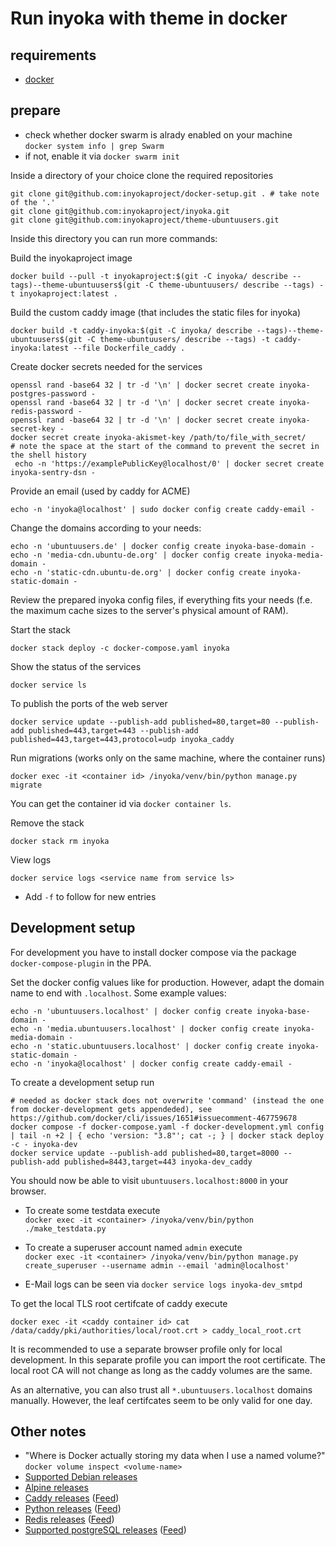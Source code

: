 Run inyoka with theme in docker
===============================

requirements
-------------

 * [docker](https://docs.docker.com/install/linux/docker-ce/ubuntu)

prepare
-------

 * check whether docker swarm is alrady enabled on your machine  
  `docker system info | grep Swarm`
 * if not, enable it via `docker swarm init`

Inside a directory of your choice clone the required repositories
```
git clone git@github.com:inyokaproject/docker-setup.git . # take note of the '.'
git clone git@github.com:inyokaproject/inyoka.git
git clone git@github.com:inyokaproject/theme-ubuntuusers.git
```

Inside this directory you can run more commands:

Build the inyokaproject image
```
docker build --pull -t inyokaproject:$(git -C inyoka/ describe --tags)--theme-ubuntuusers$(git -C theme-ubuntuusers/ describe --tags) -t inyokaproject:latest .
```

Build the custom caddy image (that includes the static files for inyoka)
```
docker build -t caddy-inyoka:$(git -C inyoka/ describe --tags)--theme-ubuntuusers$(git -C theme-ubuntuusers/ describe --tags) -t caddy-inyoka:latest --file Dockerfile_caddy .
```

Create docker secrets needed for the services

```
openssl rand -base64 32 | tr -d '\n' | docker secret create inyoka-postgres-password -
openssl rand -base64 32 | tr -d '\n' | docker secret create inyoka-redis-password -
openssl rand -base64 32 | tr -d '\n' | docker secret create inyoka-secret-key -
docker secret create inyoka-akismet-key /path/to/file_with_secret/
# note the space at the start of the command to prevent the secret in the shell history
 echo -n 'https://examplePublicKey@localhost/0' | docker secret create inyoka-sentry-dsn -
```

Provide an email (used by caddy for ACME)

```
echo -n 'inyoka@localhost' | sudo docker config create caddy-email -
```

Change the domains according to your needs:

```
echo -n 'ubuntuusers.de' | docker config create inyoka-base-domain -
echo -n 'media-cdn.ubuntu-de.org' | docker config create inyoka-media-domain -
echo -n 'static-cdn.ubuntu-de.org' | docker config create inyoka-static-domain -
```


Review the prepared inyoka config files, if everything fits your needs (f.e. the maximum cache sizes to the server's physical amount of RAM).

Start the stack

```
docker stack deploy -c docker-compose.yaml inyoka
```

Show the status of the services

```
docker service ls
```

To publish the ports of the web server

```
docker service update --publish-add published=80,target=80 --publish-add published=443,target=443 --publish-add published=443,target=443,protocol=udp inyoka_caddy
```

Run migrations (works only on the same machine, where the container runs)

```
docker exec -it <container id> /inyoka/venv/bin/python manage.py migrate
```

You can get the container id via `docker container ls`.


Remove the stack

```
docker stack rm inyoka
```

View logs

```
docker service logs <service name from service ls>
```

 * Add `-f` to follow for new entries



Development setup
-----------------

For development you have to install docker compose via the package `docker-compose-plugin` in the PPA.

Set the docker config values like for production. However, adapt the domain name to end with `.localhost`. Some example values:

```
echo -n 'ubuntuusers.localhost' | docker config create inyoka-base-domain -
echo -n 'media.ubuntuusers.localhost' | docker config create inyoka-media-domain -
echo -n 'static.ubuntuusers.localhost' | docker config create inyoka-static-domain -
echo -n 'inyoka@localhost' | docker config create caddy-email -
```

To create a development setup run

```
# needed as docker stack does not overwrite 'command' (instead the one from docker-development gets appendeded), see https://github.com/docker/cli/issues/1651#issuecomment-467759678
docker compose -f docker-compose.yaml -f docker-development.yml config | tail -n +2 | { echo 'version: "3.8"'; cat -; } | docker stack deploy -c - inyoka-dev
docker service update --publish-add published=80,target=8000 --publish-add published=8443,target=443 inyoka-dev_caddy
```

You should now be able to visit `ubuntuusers.localhost:8000` in your browser.

 * To create some testdata execute  
   ```docker exec -it <container> /inyoka/venv/bin/python ./make_testdata.py```
 * To create a superuser account named `admin` execute  
   ```docker exec -it <container> /inyoka/venv/bin/python manage.py create_superuser --username admin --email 'admin@localhost'```

 * E-Mail logs can be seen via `docker service logs inyoka-dev_smtpd`

To get the local TLS root certifcate of caddy execute

```
docker exec -it <caddy container id> cat /data/caddy/pki/authorities/local/root.crt > caddy_local_root.crt
```

It is recommended to use a separate browser profile only for local development. In this separate profile you can import the root certificate.
The local root CA will not change as long as the caddy volumes are the same.

As an alternative, you can also trust all `*.ubuntuusers.localhost` domains manually.
However, the leaf certifcates seem to be only valid for one day.

Other notes
-----------

 * "Where is Docker actually storing my data when I use a named volume?"  
   `docker volume inspect <volume-name>`
 * [Supported Debian releases](https://wiki.debian.org/DebianReleases#Production_Releases)
 * [Alpine releases](https://alpinelinux.org/releases/)
 * [Caddy releases](https://github.com/caddyserver/caddy/releases) ([Feed](https://github.com/caddyserver/caddy/releases.atom))
 * [Python releases](https://www.python.org/downloads/) ([Feed](https://github.com/python/cpython/releases.atom))
 * [Redis releases](https://github.com/redis/redis/releases) ([Feed](https://github.com/redis/redis/releases.atom))
 * [Supported postgreSQL releases](https://www.postgresql.org/support/versioning/) ([Feed](https://www.postgresql.org/news/pgsql.rss))
